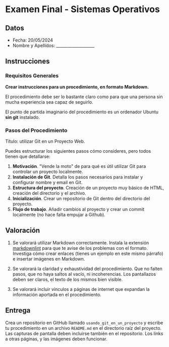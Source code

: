 # Examen Final - Sistemas Operativos

## Datos

- Fecha: 20/05/2024
- Nombre y Apellidos: ___________________

## Instrucciones

### Requisitos Generales

**Crear instrucciones para un procedimiento, en formato Markdown.**

El procedimiento debe ser lo bastante claro como para que una persona sin mucha experiencia sea capaz de seguirlo.

El punto de partida imaginario del procedimiento es un ordenador Ubuntu **sin git** instalado.

### Pasos del Procedimiento

Título: utilizar Git en un Proyecto Web.

Puedes estructurar los siguientes pasos cómo consideres, pero todos tienen que detallarse:

1. **Motivación**. "Vende la moto" de para qué es útil utilizar Git para controlar un proyecto localmente.
2. **Instalación de Git**. Detalla los pasos necesarios para instalar y configurar nombre y email en Git.
3. **Estructura del proyecto**. Creación de un proyecto muy básico de HTML, creación del directorio y el archivo.
4. **Inicialización**. Crear un repositorio de Git dentro del directorio del proyecto.
5. **Flujo de trabajo**. Añadir cambios al proyecto y crear un commit localmente (no hace falta empujar a Github).

## Valoración

1. Se valorará utilizar Markdown correctamente. Instala la extensión [markdownlint](https://marketplace.visualstudio.com/items?itemName=DavidAnson.vscode-markdownlint) para que te avise de los problemas con el formato. Investiga cómo crear enlaces (tienes un ejemplo en este mismo párrafo) e insertar imágenes en Markdown.

2. Se valorará la claridad y exhaustividad del procedimiento. Que no falten pasos, que no haya saltos al vacío, ni incoherencias. Los pantallazos deben ser claros, el texto de los mismos bien visible.

3. Se valorará incluir vínculos a páginas de internet que expandan la información aportada en el procedimiento.

## Entrega

Crea un repositorio en GitHub llamado `usando_git_en_un_proyecto` y escribe tu procedimiento en un archivo `README.md` en el directorio raíz del proyecto. Las capturas de pantalla deben incluirse también en el repositorio. Los links a otras páginas, y las imágenes deben funcionar.
